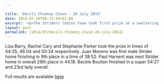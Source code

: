 ```yaml
---

title: 'Devils Chimney Chase - 26 July 2014'
date: 2014-07-29T08:13:44+01:00
excerpt: '<p>The Striders ladies team took first prize at a sweltering Devils Chimney Chase on Saturday 26th July.</p>'
layout: post
permalink: /2014/07/devils-chimney-chase-26-july-2014/
---
```

Liza Barry, Rachel Cary and Stephanie Parker took the prize in times of 44:35, 46:04 and 50:34 respectively. Juan Moreno was first male Strider home finishing in 9th place in a time of 38:52. Paul Harsent was next Strider home in overall 29th place in 44.18. Beckie Boulton finished in a super 54:27 and 23rd lady overall.

Full results are available <a href="http://www.almostathletes.co.uk/uploads/DevilsChimney/2014/DCC_Results_2014.pdf" target="_blank" rel="nofollow">here</a>